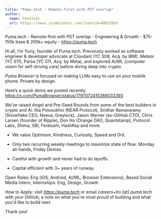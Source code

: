 ```yaml
---
title: "Puma.tech : Remote-first with PST overlap"
author:
  name: html5cat
  url: https://news.ycombinator.com/item?id=40853563
---
```

Puma.tech - Remote-first with PST overlap - Engineering &amp; Growth - $75-150k base &amp; 200k+ equity - <a href="https:&#x2F;&#x2F;puma.tech" rel="nofollow">https:&#x2F;&#x2F;puma.tech</a>

Hi all, I’m Yuriy, founder of Puma.tech. Previously worked  as software engineer &amp; developer advocate at Cloudant (YC S08, Acq. by IBM), Meteor (YC S11), Parse (YC S11, Acq. by Meta), and explored Ai&#x2F;ML (computer vision for self-driving cars) before diving deep into crypto.

*Puma Browser* is focused on making LLMs easy to use on your mobile phone. Private by design.

Here’s a quick demo we posted recently: <a href="https:&#x2F;&#x2F;x.com&#x2F;PumaBrowser&#x2F;status&#x2F;1797072415388033393" rel="nofollow">https:&#x2F;&#x2F;x.com&#x2F;PumaBrowser&#x2F;status&#x2F;1797072415388033393</a>

We’ve raised Angel and Pre-Seed Rounds from some of the best builders in crypto and Ai: Illia Polosukhin (NEAR Protocol), Sridhar Ramaswamy (Snowflake CEO, Neeva, Greylock), Jason Warner (ex-GitHub CTO), Chris Larsen (founder of Ripple), Don Ho (Orange DAO, Quantstamp), Protocol Labs, Shima, SBI, Fenbushi, HashKey and more.

- We value Optimism, Kindness, Curiosity, Speed and Grit.

- Only two recurring weekly meetings to maximize state of flow: Monday all-hands, Friday Demos.

- Careful with growth and never had to do layoffs.

- Capital efficient with 3+ years of runway.

Open Roles: Eng (iOS, Android, Ai&#x2F;ML, Browser Extensions), Based Social Media Intern; Internships: Eng, Design, Growth

How to Apply: visit *<a href="https:&#x2F;&#x2F;puma.tech" rel="nofollow">https:&#x2F;&#x2F;puma.tech</a>* or email *careers+hn [at] puma.tech* with your GitHub, a note on what you&#x27;re most proud of building and what you&#x27;d like to build next.

Thank you!
